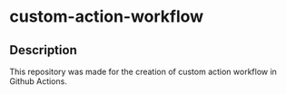 # custom-action-workflow #

## Description ##

This repository was made for the creation of custom action workflow in Github Actions. <br/>
